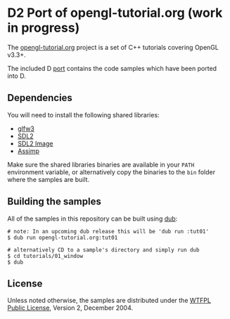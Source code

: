 # D2 Port of opengl-tutorial.org (work in progress)

The [opengl-tutorial.org] project is a set of C++ tutorials covering OpenGL v3.3+.

The included D [port][opengl-tutorial-port] contains the code samples which have been ported into D.

## Dependencies

You will need to install the following shared libraries:

- [glfw3]
- [SDL2]
- [SDL2 Image]
- [Assimp]

Make sure the shared libraries binaries are available in your `PATH` environment variable,
or alternatively copy the binaries to the `bin` folder where the samples are built.

## Building the samples

All of the samples in this repository can be built using [dub]:

```
# note: In an upcoming dub release this will be 'dub run :tut01'
$ dub run opengl-tutorial.org:tut01

# alternatively CD to a sample's directory and simply run dub
$ cd tutorials/01_window
$ dub
```

## License

Unless noted otherwise, the samples are distributed under the [WTFPL Public License][WTFPL_License], Version 2, December 2004.

[opengl-tutorial.org]: http://www.opengl-tutorial.org
[opengl-tutorial-port]: https://github.com/d-gamedev-team/opengl-tutorials/tree/master/ports/opengl-tutorial.org
[dub]: http://code.dlang.org/download
[WTFPL_License]: http://www.wtfpl.net/txt/copying
[glfw3]: http://www.glfw.org
[SDL2]: http://www.libsdl.org
[SDL2 Image]: https://www.libsdl.org/projects/SDL_image
[assimp]: http://assimp.sourceforge.net
